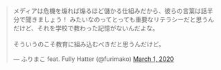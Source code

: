 
<blockquote class="twitter-tweet" data-dnt="true"><p lang="ja" dir="ltr">メディアは危機を煽れば煽るほど儲かる仕組みだから、彼らの言葉は話半分で聞きましょう！ みたいなのってとっても重要なリテラシーだと思うんだけど、それを学校で教わった記憶がないんだよな。<br><br>そういうのこそ教育に組み込むべきだと思うんだけど。</p>&mdash; ふりまこ feat. Fully Hatter (@furimako) <a href="https://twitter.com/furimako/status/1233952693040771073?ref_src=twsrc%5Etfw">March 1, 2020</a></blockquote>

<script async src="https://platform.twitter.com/widgets.js" charset="utf-8"></script>
